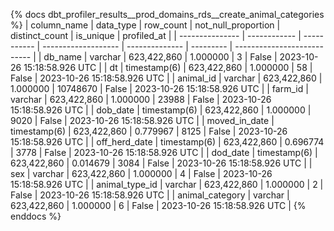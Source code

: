 {% docs dbt_profiler_results__prod_domains_rds__create_animal_categories  %}
| column_name     | data_type    |   row_count | not_null_proportion | distinct_count | is_unique | profiled_at                 |
| --------------- | ------------ | ----------- | ------------------- | -------------- | --------- | --------------------------- |
| db_name         | varchar      | 623,422,860 |            1.000000 |              3 |     False | 2023-10-26 15:18:58.926 UTC |
| dt              | timestamp(6) | 623,422,860 |            1.000000 |             58 |     False | 2023-10-26 15:18:58.926 UTC |
| animal_id       | varchar      | 623,422,860 |            1.000000 |       10748670 |     False | 2023-10-26 15:18:58.926 UTC |
| farm_id         | varchar      | 623,422,860 |            1.000000 |          23988 |     False | 2023-10-26 15:18:58.926 UTC |
| dob_date        | timestamp(6) | 623,422,860 |            1.000000 |           9020 |     False | 2023-10-26 15:18:58.926 UTC |
| moved_in_date   | timestamp(6) | 623,422,860 |            0.779967 |           8125 |     False | 2023-10-26 15:18:58.926 UTC |
| off_herd_date   | timestamp(6) | 623,422,860 |            0.696774 |           3778 |     False | 2023-10-26 15:18:58.926 UTC |
| dod_date        | timestamp(6) | 623,422,860 |            0.014679 |           3084 |     False | 2023-10-26 15:18:58.926 UTC |
| sex             | varchar      | 623,422,860 |            1.000000 |              4 |     False | 2023-10-26 15:18:58.926 UTC |
| animal_type_id  | varchar      | 623,422,860 |            1.000000 |              2 |     False | 2023-10-26 15:18:58.926 UTC |
| animal_category | varchar      | 623,422,860 |            1.000000 |              6 |     False | 2023-10-26 15:18:58.926 UTC |
{% enddocs %}
